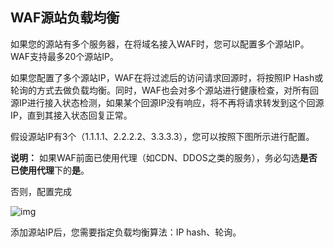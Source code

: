## **WAF源站负载均衡**

  如果您的源站有多个服务器，在将域名接入WAF时，您可以配置多个源站IP。WAF支持最多20个源站IP。

如果您配置了多个源站IP，WAF在将过滤后的访问请求回源时，将按照IP Hash或轮询的方式去做负载均衡。同时，WAF也会对多个源站进行健康检查，对所有回源IP进行接入状态检测，如果某个回源IP没有响应，将不再将请求转发到这个回源IP，直到其接入状态回复正常。

假设源站IP有3个（1.1.1.1、2.2.2.2、3.3.3.3），您可以按照下图所示进行配置。

**说明：** 如果WAF前面已使用代理（如CDN、DDOS之类的服务），务必勾选**是否已使用代理**下的**是**。

否则，配置完成

![img](https://github.com/jdcloudcom/cn/blob/edit/image/waf-img/WAF%E6%BA%90%E7%AB%99%E8%B4%9F%E8%BD%BD%E5%9D%87%E8%A1%A1-1.png)

添加源站IP后，您需要指定负载均衡算法：IP hash、轮询。
